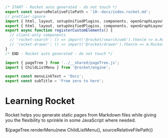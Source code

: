 ```js server
/* START - Rocket auto generated - do not touch */
export const sourceRelativeFilePath = '10--docs/index.rocket.md';
// prettier-ignore
import { html, layout, setupUnifiedPlugins, components, openGraphLayout } from '../recursive.data.js';
export { html, layout, setupUnifiedPlugins, components, openGraphLayout };
export async function registerCustomElements() {
  // client-only components
  // 'rocket-search': () => import('@rocket/search/web').then(m => m.RocketSearch),
  // 'rocket-drawer': () => import('@rocket/drawer').then(m => m.RocketDrawer),
}
/* END - Rocket auto generated - do not touch */

import { pageTree } from '../__shared/pageTree.js';
import { ChildListMenu } from '@rocket/engine';

export const menuLinkText = 'Docs';
export const subTitle = 'From zero to hero';
```

# Learning Rocket

Rocket helps you generate static pages from Markdown files while giving you the flexibility to sprinkle in some JavaScript where needed.

<div>${pageTree.renderMenu(new ChildListMenu(), sourceRelativeFilePath)}</div>
